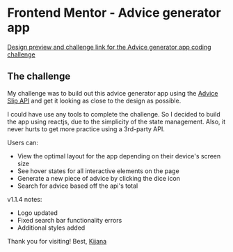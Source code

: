 # Frontend Mentor - Advice generator app

[Design preview and challenge link for the Advice generator app coding challenge](https://www.frontendmentor.io/challenges/advice-generator-app-QdUG-13db)

## The challenge

My challenge was to build out this advice generator app using the [Advice Slip API](https://api.adviceslip.com) and get it looking as close to the design as possible.

I could have use any tools to complete the challenge. So I decided to build the app using reactjs, due to the simplicity of the state management. Also, it never hurts to get more practice using a 3rd-party API.

Users can:

- View the optimal layout for the app depending on their device's screen size
- See hover states for all interactive elements on the page
- Generate a new piece of advice by clicking the dice icon
- Search for advice based off the api's total

v1.1.4 notes: 
- Logo updated
- Fixed search bar functionality errors
- Additional styles added

Thank you for visiting!
Best,
[Kijana](https://www.kijana.io)
